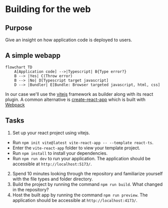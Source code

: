 # Building for the web

## Purpose

Give an insight on how application code is deployed to users.

## A simple webapp

```mermaid
flowchart TD
    A[Application code] -->|Typescript| B{Type error?}
    B --> |Yes| C(Throw error)
    B --> |No| D[Typescript target javascript]
    D --> |Bundler| E[Bundle: Browser targeted javascript, html, css]
```

In our case we'll use the [vitejs](https://vitejs.dev/) framework as builder along with its react plugin.
A common alternative is [create-react-app](https://create-react-app.dev/) which is built with [Webpack](https://webpack.js.org/)

## Tasks

1. Set up your react project using vitejs.

- Run `npm init vite@latest vite-react-app -- --template react-ts`.
- Enter the `vite-react-app` folder to view your template project.
- Run `npm install` to install your dependencies.
- Run `npm run dev` to run your application. The application should be accessible at `http://localhost:5173/`.

2. Spend 10 minutes looking through the repository and familiarize yourself with the file types and folder directory.
3. Build the project by running the command `npm run build`. What changed in the repository?
4. Host the built app by running the command `npm run preview`. The application should be accessible at `http://localhost:4173/`.
